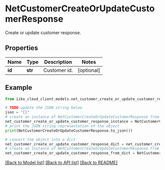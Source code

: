 # NetCustomerCreateOrUpdateCustomerResponse

Create or update customer response.

## Properties

Name | Type | Description | Notes
------------ | ------------- | ------------- | -------------
**id** | **str** | Customer id. | [optional] 

## Example

```python
from iiko_cloud_client.models.net_customer_create_or_update_customer_response import NetCustomerCreateOrUpdateCustomerResponse

# TODO update the JSON string below
json = "{}"
# create an instance of NetCustomerCreateOrUpdateCustomerResponse from a JSON string
net_customer_create_or_update_customer_response_instance = NetCustomerCreateOrUpdateCustomerResponse.from_json(json)
# print the JSON string representation of the object
print(NetCustomerCreateOrUpdateCustomerResponse.to_json())

# convert the object into a dict
net_customer_create_or_update_customer_response_dict = net_customer_create_or_update_customer_response_instance.to_dict()
# create an instance of NetCustomerCreateOrUpdateCustomerResponse from a dict
net_customer_create_or_update_customer_response_from_dict = NetCustomerCreateOrUpdateCustomerResponse.from_dict(net_customer_create_or_update_customer_response_dict)
```
[[Back to Model list]](../README.md#documentation-for-models) [[Back to API list]](../README.md#documentation-for-api-endpoints) [[Back to README]](../README.md)


